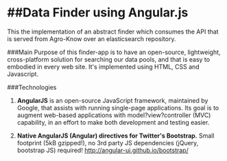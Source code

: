 ##Data Finder using Angular.js
==========

This the implementation of an abstract finder which consumes the API that is served from
Agro-Know over an elasticsearch repository.

###Main Purpose
of this finder-app is to have an open-source, lightweight, cross-platform solution for searching
our data pools, and that is easy to embodied in every web site.
It's implemented using HTML, CSS and Javascript.

###Technologies

1. **AngularJS** is an open-source JavaScript framework, maintained by Google, that assists with running single-page applications.
Its goal is to augment web-based applications with model?view?controller (MVC) capability, in an effort to make both development and testing easier.

2. **Native AngularJS (Angular) directives for Twitter's Bootstrap.**
Small footprint (5kB gzipped!), no 3rd party JS dependencies (jQuery, bootstrap JS) required!
http://angular-ui.github.io/bootstrap/

